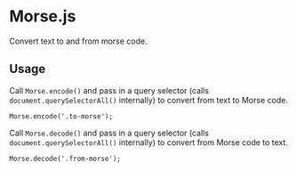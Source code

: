 # Morse.js

Convert text to and from morse code.

## Usage

Call `Morse.encode()` and pass in a query selector (calls `document.querySelectorAll()` internally) to convert from text to Morse code.

    Morse.encode('.to-morse');

Call `Morse.decode()` and pass in a query selector (calls `document.querySelectorAll()` internally) to convert from Morse code to text.

    Morse.decode('.from-morse');

